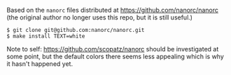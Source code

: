 Based on the `nanorc` files distributed at https://github.com/nanorc/nanorc
(the original author no longer uses this repo, but it is still useful.)

```shell
$ git clone git@github.com:nanorc/nanorc.git
$ make install TEXT=white
```

Note to self: https://github.com/scopatz/nanorc should be investigated at some
point, but the default colors there seems less appealing which is why it hasn't
happened yet.
